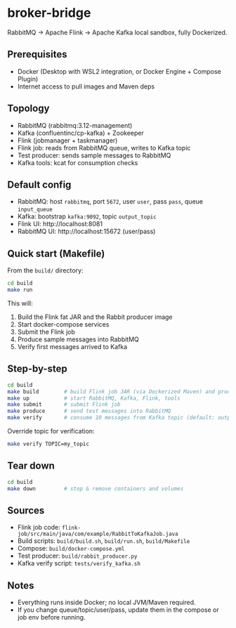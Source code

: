 # broker-bridge

RabbitMQ -> Apache Flink -> Apache Kafka local sandbox, fully Dockerized.

## Prerequisites
- Docker (Desktop with WSL2 integration, or Docker Engine + Compose Plugin)
- Internet access to pull images and Maven deps

## Topology
- RabbitMQ (rabbitmq:3.12-management)
- Kafka (confluentinc/cp-kafka) + Zookeeper
- Flink (jobmanager + taskmanager)
- Flink job: reads from RabbitMQ queue, writes to Kafka topic
- Test producer: sends sample messages to RabbitMQ
- Kafka tools: kcat for consumption checks

## Default config
- RabbitMQ: host `rabbitmq`, port `5672`, user `user`, pass `pass`, queue `input_queue`
- Kafka: bootstrap `kafka:9092`, topic `output_topic`
- Flink UI: http://localhost:8081
- RabbitMQ UI: http://localhost:15672 (user/pass)

## Quick start (Makefile)
From the `build/` directory:

```bash
cd build
make run
```
This will:
1. Build the Flink fat JAR and the Rabbit producer image
2. Start docker-compose services
3. Submit the Flink job
4. Produce sample messages into RabbitMQ
5. Verify first messages arrived to Kafka

## Step-by-step
```bash
cd build
make build        # build Flink job JAR (via Dockerized Maven) and producer image
make up           # start RabbitMQ, Kafka, Flink, tools
make submit       # submit Flink job
make produce      # send test messages into RabbitMQ
make verify       # consume 10 messages from Kafka topic (default: output_topic)
```
Override topic for verification:
```bash
make verify TOPIC=my_topic
```

## Tear down
```bash
cd build
make down         # stop & remove containers and volumes
```

## Sources
- Flink job code: `flink-job/src/main/java/com/example/RabbitToKafkaJob.java`
- Build scripts: `build/build.sh`, `build/run.sh`, `build/Makefile`
- Compose: `build/docker-compose.yml`
- Test producer: `build/rabbit_producer.py`
- Kafka verify script: `tests/verify_kafka.sh`

## Notes
- Everything runs inside Docker; no local JVM/Maven required.
- If you change queue/topic/user/pass, update them in the compose or job env before running.
